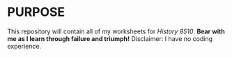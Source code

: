 # PURPOSE
This repository will contain all of my worksheets for *History 8510*.
**Bear with me as I learn through failure and triumph!**
Disclaimer: I have no coding experience.
